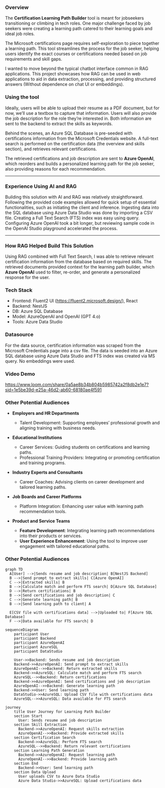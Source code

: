 ### **Overview**

The **Certification Learning Path Builder** tool is meant for jobseekers transitioning or climbing in tech roles. One major challenge faced by job seekers were creating a learning path catered to their learning goals and ideal job roles.

The Microsoft certifications page requires self-exploration to piece together a learning path. This tool streamlines the process for the job seeker, helping users identify the exact courses or certifications needed based on job requirements and skill gaps.

I wanted to move beyond the typical chatbot interface common in RAG applications. This project showcases how RAG can be used in web applications to aid in data extraction, processing, and providing structured answers (Without dependence on chat UI or embeddings).

### **Using the tool**

Ideally, users will be able to upload their resume as a PDF document, but for now, we’ll use a textbox to capture that information. Users will also provide the job description for the role they’re interested in. Both information are sent to the backend to extract the skills as keywords.

Behind the scenes, an Azure SQL Database is pre-seeded with certifications information from the Microsoft Credentials website. A full-text search is performed on the certification data (the overview and skills section), and retrieves relevant certifications.

The retrieved certifications and job description are sent to **Azure OpenAI**, which reorders and builds a personalized learning path for the job seeker, also providing reasons for each recommendation.

---

### **Experience Using AI and RAG**

Building this solution with AI and RAG was relatively straightforward. Following the provided code examples allowed for quick setup of essential functionalities, such as initiating the client and inference. Ingesting data into the SQL database using Azure Data Studio was done by importing a CSV file. Creating a Full Text Search (FTS) index was easy using query. Configuring Azure OpenAI took a bit longer, but reviewing sample code in the OpenAI Studio playground accelerated the process.

---

### **How RAG Helped Build This Solution**

Using RAG combined with Full Text Search, I was able to retrieve relevant certification information from the database based on required skills. The retrieved documents provided context for the learning path builder, which **Azure OpenAI** used to filter, re-order, and generate a personalized response for the user.

### **Tech Stack**

- Frontend: Fluent2 UI (https://fluent2.microsoft.design/), React
- Backend: NestJS
- DB: Azure SQL Database
- Model: AzureOpenAI and OpenAI (GPT 4.o)
- Tools: Azure Data Studio

### **Datasource**

For the data source, certification information was scraped from the Microsoft Credentials page into a csv file. The data is seeded into an Azure SQL database using Azure Data Studio and FTS index was created via MS query. No embeddings were used.

### **Video Demo**

https://www.loom.com/share/0a5ae8b34b804b5985742a2f8db2e1e7?sid=1e5be39d-e25a-46d2-ab60-68180ae4f591

### Other Potential Audiences

- **Employers and HR Departments**

  - Talent Development: Supporting employees’ professional growth and aligning training with business needs.

- **Educational Institutions**

  - Career Services: Guiding students on certifications and learning paths.
  - Professional Training Providers: Integrating or promoting certification and training programs.

- **Industry Experts and Consultants**

  - Career Coaches: Advising clients on career development and tailored learning paths.

- **Job Boards and Career Platforms**

  - Platform Integration: Enhancing user value with learning path recommendation tools.

- **Product and Service Teams**

  - **Feature Development**: Integrating learning path recommendations into their products or services.
  - **User Experience Enhancement**: Using the tool to improve user engagement with tailored educational paths.

### Other Potential Audiences

```mermaid
graph TD
  A[User] -->|Sends resume and job description| B[NestJS Backend]
  B -->|Send prompt to extract skills| C[Azure OpenAI]
  C -->|Extracted skills| B
  B -->|Calculate match and perform FTS search| D[Azure SQL Database]
  D -->|Return certifications| B
  B -->|Send certifications and job description| C
  C -->|Generate learning path| B
  B -->|Send learning path to client| A

  E[CSV file with certifications data] -->|Uploaded to| F[Azure SQL Database]
  F -->|Data available for FTS search| D
```

```mermaid
sequenceDiagram
    participant User
    participant Backend
    participant AzureOpenAI
    participant AzureSQL
    participant DataStudio

    User->>Backend: Sends resume and job description
    Backend->>AzureOpenAI: Send prompt to extract skills
    AzureOpenAI-->>Backend: Return extracted skills
    Backend->>AzureSQL: Calculate match and perform FTS search
    AzureSQL-->>Backend: Return certifications
    Backend->>AzureOpenAI: Send certifications and job description
    AzureOpenAI-->>Backend: Generate learning path
    Backend->>User: Send learning path
    DataStudio->>AzureSQL: Upload CSV file with certifications data
    AzureSQL-->>AzureSQL: Data available for FTS search
```

```mermaid
journey
    title User Journey for Learning Path Builder
    section Start
      User: Sends resume and job description
    section Skill Extraction
      Backend->>AzureOpenAI: Request skills extraction
      AzureOpenAI-->>Backend: Provide extracted skills
    section Certification Search
      Backend->>AzureSQL: Perform FTS search
      AzureSQL-->>Backend: Return relevant certifications
    section Learning Path Generation
      Backend->>AzureOpenAI: Request learning path
      AzureOpenAI-->>Backend: Provide learning path
    section End
      Backend->>User: Send learning path
    section Data Upload
      User uploads CSV to Azure Data Studio
      Azure Data Studio->>AzureSQL: Upload certifications data
```
